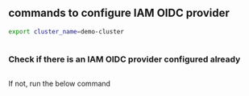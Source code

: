 ## commands to configure IAM OIDC provider
```bash
export cluster_name=demo-cluster 
```

```bash oidc_id=$(aws eks describe-cluster --name $cluster_name --query "cluster.identity.oidc.issuer" --output text | cut -d '/' -f 5) 
```
### Check if there is an IAM OIDC provider configured already
```bash aws iam list-open-id-connect-providers | grep $oidc_id | cut -d "/" -f4\n 
```
If not, run the below command

```bash eksctl utils associate-iam-oidc-provider --cluster $cluster_name --approve 
```
